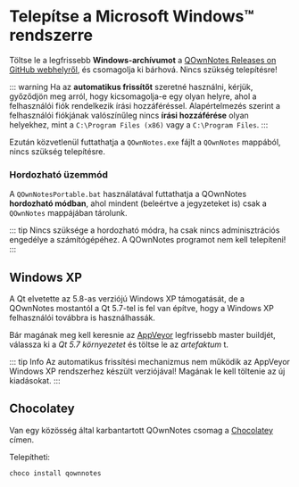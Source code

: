 # Telepítse a Microsoft Windows™ rendszerre

Töltse le a legfrissebb **Windows-archívumot** a [QOwnNotes Releases on GitHub webhelyről](https://github.com/pbek/QOwnNotes/releases), és csomagolja ki bárhová. Nincs szükség telepítésre!

::: warning
Ha az **automatikus frissítőt** szeretné használni, kérjük, győződjön meg arról, hogy kicsomagolja-e egy olyan helyre, ahol a felhasználói fiók rendelkezik írási hozzáféréssel. Alapértelmezés szerint a felhasználói fiókjának valószínűleg nincs **írási hozzáférése** olyan helyekhez, mint a `C:\Program Files (x86)` vagy a `C:\Program Files`.
:::

Ezután közvetlenül futtathatja a `QOwnNotes.exe` fájlt a `QOwnNotes` mappából, nincs szükség telepítésre.

### Hordozható üzemmód

A `QOwnNotesPortable.bat` használatával futtathatja a QOwnNotes **hordozható módban**, ahol mindent (beleértve a jegyzeteket is) csak a `QOwnNotes` mappájában tárolunk.

::: tip
Nincs szüksége a hordozható módra, ha csak nincs adminisztrációs engedélye a számítógépéhez. A QOwnNotes programot nem kell telepíteni!
:::

## Windows XP

A Qt elvetette az 5.8-as verziójú Windows XP támogatását, de a QOwnNotes mostantól a Qt 5.7-tel is fel van építve, hogy a Windows XP felhasználói továbbra is használhassák.

Bár magának meg kell keresnie az [AppVeyor](https://ci.appveyor.com/project/pbek/qownnotes/history) legfrissebb master buildjét, válassza ki a *Qt 5.7 környezetet* és töltse le az *artefaktum* t.

::: tip Info
Az automatikus frissítési mechanizmus nem működik az AppVeyor Windows XP rendszerhez készült verziójával! Magának le kell töltenie az új kiadásokat.
:::

## Chocolatey

Van egy közösség által karbantartott QOwnNotes csomag a [Chocolatey](https://chocolatey.org/packages/qownnotes/) címen.

Telepítheti:

```shell
choco install qownnotes
```
